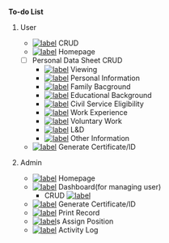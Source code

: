 <strong>To-do List</strong>

1. User
    - [![label](https://img.shields.io/badge/status-done-blue)](#) CRUD
    - [![label](https://img.shields.io/badge/status-done-blue)](#) Homepage
    - [ ] Personal Data Sheet CRUD
        - [![label](https://img.shields.io/badge/status-in--progress-orange)](#) Viewing 
        - [![label](https://img.shields.io/badge/status-complete-green)](#) Personal Information 
        - [![label](https://img.shields.io/badge/status-complete-green)](#) Family Bacground 
        - [![label](https://img.shields.io/badge/status-complete-green)](#) Educational Background 
        - [![label](https://img.shields.io/badge/status-complete-green)](#) Civil Service Eligibility 
        - [![label](https://img.shields.io/badge/status-complete-green)](#) Work Experience 
        - [![label](https://img.shields.io/badge/status-in--progress-orange)](#) Voluntary Work 
        - [![label](https://img.shields.io/badge/status-in--progress-orange)](#) L&D 
        - [![label](https://img.shields.io/badge/status-in--progress-orange)](#) Other Information 
    - [![label](https://img.shields.io/badge/status-unknown-white)](#) Generate Certificate/ID

2. Admin
    - [![label](https://img.shields.io/badge/status-done-blue)](#) Homepage
    - [![label](https://img.shields.io/badge/status-unknown-white)](#) Dashboard(for managing user)
        - CRUD [![label](https://img.shields.io/badge/status-in--progress-orange)](#)
    - [![label](https://img.shields.io/badge/status-unknown-white)](#) Generate Certificate/ID
    - [![label](https://img.shields.io/badge/status-unknown-white)](#) Print Record
    - [![label](https://img.shields.io/badge/status-unknown-white)](#)s Assign Position
    - [![label](https://img.shields.io/badge/status-done-blue)](#) Activity Log

<!-- USE THIS AS LABEL
[![label](https://img.shields.io/badge/status-done-blue)](#)
[![label](https://img.shields.io/badge/status-halted-red)](#)
[![label](https://img.shields.io/badge/status-in--progress-orange)](#)
[![label](https://img.shields.io/badge/status-complete-green)](#)
[![label](https://img.shields.io/badge/status-unknown-white)](#)
 -->